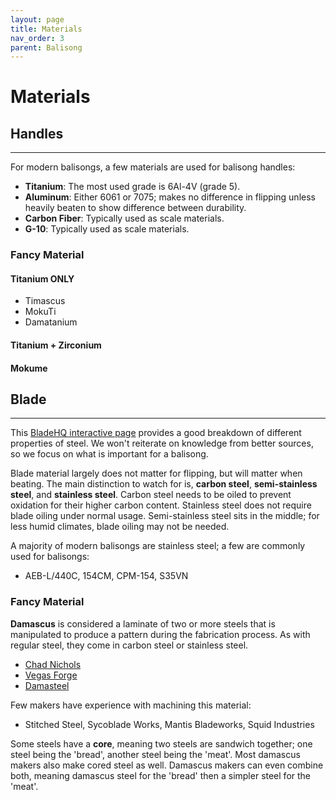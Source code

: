 ```yaml
---
layout: page
title: Materials
nav_order: 3
parent: Balisong
---
```


# Materials
## Handles
---
 For modern balisongs, a few materials are used for balisong handles:
 - **Titanium**: The most used grade is 6Al-4V (grade 5). 
 - **Aluminum**: Either 6061 or 7075; makes no difference in flipping unless heavily beaten to show difference between durability.
 - **Carbon Fiber**: Typically used as scale materials.
 - **G-10**: Typically used as scale materials.

### Fancy Material

#### Titanium ONLY

- Timascus
- MokuTi
- Damatanium

#### Titanium + Zirconium

#### Mokume

## Blade
---

This [BladeHQ interactive page](https://www.bladehq.com/blog/knife-steel-guide) provides a good breakdown of different properties of steel. We won't reiterate on knowledge from better sources, so we focus on what is important for a balisong.

Blade material largely does not matter for flipping, but will matter when beating. The main distinction to watch for is, **carbon steel**, **semi-stainless steel**, and **stainless steel**. Carbon steel needs to be oiled to prevent oxidation for their higher carbon content. Stainless steel does not require blade oiling under normal usage. Semi-stainless steel sits in the middle; for less humid climates, blade oiling may not be needed.

A majority of modern balisongs are stainless steel; a few are commonly used for balisongs:
- AEB-L/440C, 154CM, CPM-154, S35VN

### Fancy Material

**Damascus** is considered a laminate of two or more steels that is manipulated to produce a pattern during the fabrication process. As with regular steel, they come in carbon steel or stainless steel.

- [Chad Nichols](https://nicholsdamascus.com/collections/all-damascus)
- [Vegas Forge](https://vegasforge.com/collections/stainless-carbon-damascus)
- [Damasteel](https://damasteel.se/steel-and-patterns/all-patterns)

Few makers have experience with machining this material:
- Stitched Steel, Sycoblade Works, Mantis Bladeworks, Squid Industries

Some steels have a **core**, meaning two steels are sandwich together; one steel being the 'bread', another steel being the 'meat'. Most damascus makers also make cored steel as well. Damascus makers can even combine both, meaning damascus steel for the 'bread' then a simpler steel for the 'meat'.
